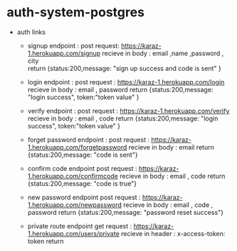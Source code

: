 # auth-system-postgres

- auth links

  - signup endpoint :
    post request: https://karaz-1.herokuapp.com/signup
    recieve in body : email ,name ,password , city  
     return {status:200,message: "sign up success and code is sent" }

  - login endpoint :
    post request : https://karaz-1.herokuapp.com/login
    recieve in body : email , password
    return {status:200,message: "login success", token:"token value" }

  - verify endpoint :
    post request : https://karaz-1.herokuapp.com/verify
    recieve in body : email , code
    return {status:200,message: "login success", token:"token value" }

  - forget password endpoint :
    post request : https://karaz-1.herokuapp.com/forgetpassword
    recieve in body : email
    return {status:200,message: "code is sent"}

  - confirm code endpoint
    post request : https://karaz-1.herokuapp.com/confirmcode
    recieve in body : email , code
    return {status:200,message: "code is true"}

  - new password endpoint
    post request : https://karaz-1.herokuapp.com/newpassword
    recieve in body : email , code , password
    return {status:200,message: "password reset success"}

  - private route endpoint
    get request : https://karaz-1.herokuapp.com/users/private
    recieve in header : x-access-token: token
    return
